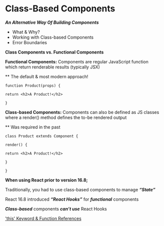 # Class-Based Components
***An Alternative Way Of Building Components***

- What & Why?
- Working with Class-based Components
- Error Boundaries

**Class Components vs. Functional Components**

**Functional Components:** Components are regular JavaScript function which return renderable results (typically JSX)

** The default & most modern approach!

`function Product(props) {`

`return <h2>A Product!</h2>`

`}`

**Class-based Components:** Components can also be defined as JS classes where a render() method defines the to-be rendered output

** Was required in the past

`class Product extends Component {`

`render() {`

`return <h2>A Product!</h2>`

`}`

`}`

**When using React prior to version 16.8;**

Traditionally, you had to use class-based components to manage ***“State”***

React 16.8 introduced ***“React Hooks”*** for ***functional*** components

***Class-based*** components ***can’t use*** React Hooks

['this' Keyword & Function References][def]


[def]: https://academind.com/tutorials/this-keyword-function-references/
